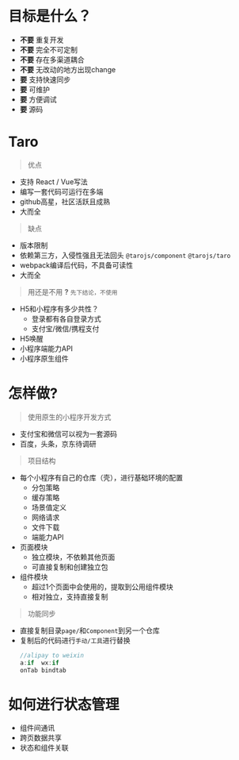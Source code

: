 # 目标是什么？
- **不要** 重复开发
- **不要** 完全不可定制
- **不要** 存在多渠道耦合
- **不要** 无改动的地方出现change
- **要** 支持快速同步
- **要** 可维护
- **要** 方便调试
- **要** 源码

# Taro
> 优点
- 支持 React / Vue写法
- 编写一套代码可运行在多端
- github高星，社区活跃且成熟
- 大而全
  
> 缺点
- 版本限制
- 依赖第三方，入侵性强且无法回头 `@tarojs/component` `@tarojs/taro`
- webpack编译后代码，不具备可读性
- 大而全

> 用还是不用 **?** `先下结论，不使用`    
- H5和小程序有多少共性？
  - 登录都有各自登录方式
  - 支付宝/微信/携程支付
- H5唤醒
- 小程序端能力API
- 小程序原生组件

# 怎样做?
> 使用原生的小程序开发方式
- 支付宝和微信可以视为一套源码
- 百度，头条，京东待调研
  
> 项目结构
- 每个小程序有自己的仓库（壳），进行基础环境的配置
  - 分包策略
  - 缓存策略
  - 场景值定义
  - 网络请求
  - 文件下载
  - 端能力API
- 页面模块
  - 独立模块，不依赖其他页面
  - 可直接复制和创建独立包
- 组件模块
  - 超过1个页面中会使用的，提取到公用组件模块
  - 相对独立，支持直接复制

> 功能同步
- 直接复制目录`page/`和`Component`到另一个仓库
- 复制后的代码进行`手动/工具`进行替换
  ```js
  //alipay to weixin
  a:if  wx:if
  onTab bindtab


# 如何进行状态管理
- 组件间通讯
- 跨页数据共享
- 状态和组件关联
